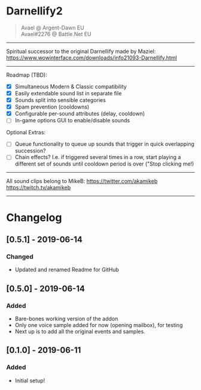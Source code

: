 # Darnellify2

> Avael @ Argent-Dawn EU   
> Avael#2276 @ Battle.Net EU   

-----

Spiritual successor to the original Darnellify made by Maziel:
https://www.wowinterface.com/downloads/info21093-Darnellify.html

-----

Roadmap (TBD):  
- [x] Simultaneous Modern & Classic compatibility
- [x] Easily extendable sound list in separate file
- [x] Sounds split into sensible categories
- [x] Spam prevention (cooldowns)
- [x] Configurable per-sound attributes (delay, cooldown)
- [ ] In-game options GUI to enable/disable sounds

Optional Extras:  
- [ ] Queue functionality to queue up sounds that trigger in quick overlapping succession?
- [ ] Chain effects? I.e. if triggered several times in a row, start playing a different set of sounds until cooldown period is over ("Stop clicking me!)

-----

All sound clips belong to MikeB:
https://twitter.com/akamikeb
https://twitch.tv/akamikeb

-----



# Changelog

## [0.5.1] - 2019-06-14
### Changed
- Updated and renamed Readme for GitHub

## [0.5.0] - 2019-06-14
### Added
- Bare-bones working version of the addon
- Only one voice sample added for now (opening mailbox), for testing
- Next up is to add all the original events and samples.


## [0.1.0] - 2019-06-11
### Added
- Initial setup!
